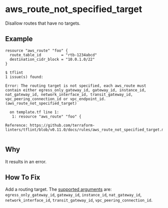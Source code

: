 # aws_route_not_specified_target

Disallow routes that have no targets.

## Example

```hcl
resource "aws_route" "foo" {
  route_table_id         = "rtb-1234abcd"
  destination_cidr_block = "10.0.1.0/22"
}
```

```
$ tflint
1 issue(s) found:

Error: The routing target is not specified, each aws_route must contain either egress_only_gateway_id, gateway_id, instance_id, nat_gateway_id, network_interface_id, transit_gateway_id, vpc_peering_connection_id or vpc_endpoint_id. (aws_route_not_specified_target)

  on template.tf line 1:
   1: resource "aws_route" "foo" {

Reference: https://github.com/terraform-linters/tflint/blob/v0.11.0/docs/rules/aws_route_not_specified_target.md
 
```

## Why

It results in an error.

## How To Fix

Add a routing target. The [supported arguments](https://www.terraform.io/docs/providers/aws/r/route.html#argument-reference) are: `egress_only_gateway_id`, `gateway_id`, `instance_id`, `nat_gateway_id`, `network_interface_id`, `transit_gateway_id`, `vpc_peering_connection_id`.
